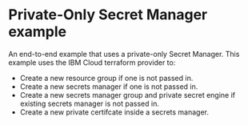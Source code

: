 # Private-Only Secret Manager example

An end-to-end example that uses a private-only Secret Manager.
This example uses the IBM Cloud terraform provider to:
 - Create a new resource group if one is not passed in.
 - Create a new secrets manager if one is not passed in.
 - Create a new secrets manager group and private secret engine if existing secrets manager is not passed in.
 - Create a new private certifcate inside a secrets manager.

<!-- Add your example and link to it from the module's main readme file. -->
